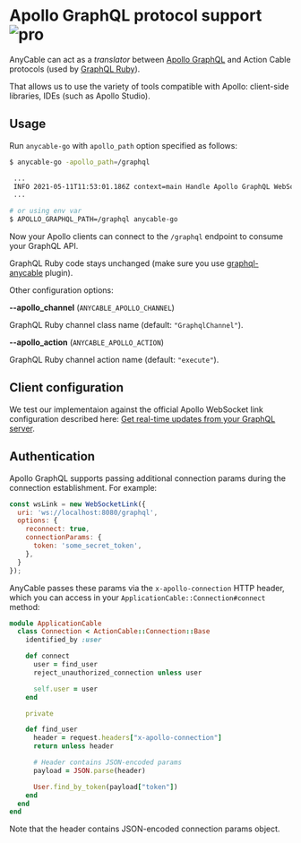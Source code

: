 # Apollo GraphQL protocol support <img class='pro-badge' src='https://docs.anycable.io/assets/pro.svg' alt='pro' />

AnyCable can act as a _translator_ between [Apollo GraphQL][apollo-protocol] and Action Cable protocols (used by [GraphQL Ruby][graphql-ruby]).

That allows us to use the variety of tools compatible with Apollo: client-side libraries, IDEs (such as Apollo Studio).

## Usage

Run `anycable-go` with `apollo_path` option specified as follows:

```sh
$ anycable-go -apollo_path=/graphql

 ...
 INFO 2021-05-11T11:53:01.186Z context=main Handle Apollo GraphQL WebSocket connections at http://localhost:8080/graphql
 ...

# or using env var
$ APOLLO_GRAPHQL_PATH=/graphql anycable-go
```

Now your Apollo clients can connect to the `/graphql` endpoint to consume your GraphQL API.

GraphQL Ruby code stays unchanged (make sure you use [graphql-anycable][] plugin).

Other configuration options:

**--apollo_channel** (`ANYCABLE_APOLLO_CHANNEL`)

GraphQL Ruby channel class name (default: `"GraphqlChannel"`).

**--apollo_action** (`ANYCABLE_APOLLO_ACTION`)

GraphQL Ruby channel action name (default: `"execute"`).

## Client configuration

We test our implementaion against the official Apollo WebSocket link configuration described here: [Get real-time updates from your GraphQL server][apollo-subscriptions].

## Authentication

Apollo GraphQL supports passing additional connection params during the connection establishment. For example:

```js
const wsLink = new WebSocketLink({
  uri: 'ws://localhost:8080/graphql',
  options: {
    reconnect: true,
    connectionParams: {
      token: 'some_secret_token',
    },
  }
});
```

AnyCable passes these params via the `x-apollo-connection` HTTP header, which you can access in your `ApplicationCable::Connection#connect` method:

```ruby
module ApplicationCable
  class Connection < ActionCable::Connection::Base
    identified_by :user

    def connect
      user = find_user
      reject_unauthorized_connection unless user

      self.user = user
    end

    private

    def find_user
      header = request.headers["x-apollo-connection"]
      return unless header

      # Header contains JSON-encoded params
      payload = JSON.parse(header)

      User.find_by_token(payload["token"])
    end
  end
end
```

Note that the header contains JSON-encoded connection params object.

[apollo-protocol]: https://github.com/apollographql/subscriptions-transport-ws/blob/master/PROTOCOL.md#graphql-over-websocket-protocol
[apollo-subscriptions]: https://www.apollographql.com/docs/react/data/subscriptions/
[graphql-ruby]: https://graphql-ruby.org
[graphql-anycable]: https://github.com/anycable/graphql-anycable
